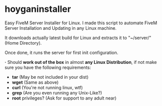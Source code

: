 # hoyganinstaller
Easy FiveM Server Installer for Linux.
I made this script to automate FiveM Server Installation and Updating in any Linux machine.

It downloads actually latest build for Linux and extracts it to "~/server/" (Home Directory).

Once done, it runs the server for first init configuration.

**·** Should **work out of the box** in almost **any Linux Distribution**, if not make sure you have the following requirements:
  - **tar**               (May be not included in your dist)
  - **wget**              (Same as above)
  - **curl**              (You're not running linux, wtf)
  - **grep**              (Are you even running any Unix-Like?)
  - **root** privileges?  (Ask for support to any adult near)
